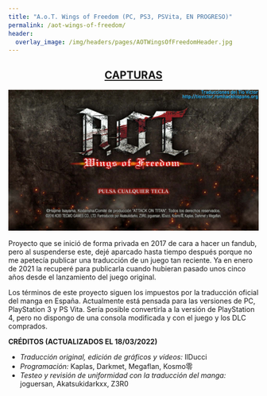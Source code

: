 ```yaml
---
title: "A.o.T. Wings of Freedom (PC, PS3, PSVita, EN PROGRESO)"
permalink: /aot-wings-of-freedom/
header:
  overlay_image: /img/headers/pages/AOTWingsOfFreedomHeader.jpg
---
```


<h2 style="text-align: center;"><strong><a href="/aot-wings-of-freedom/capturas/">CAPTURAS</a></strong></h2>

<p style="text-align: center;"><img src="/img/2022/03/AOT-20220318-01.jpg" /></p>

Proyecto que se inició de forma privada en 2017 de cara a hacer un fandub, pero al suspenderse este, dejé aparcado hasta 
tiempo después porque no me apetecía publicar una traducción de un juego tan reciente. Ya en enero de 2021 la recuperé para 
publicarla cuando hubieran pasado unos cinco años desde el lanzamiento del juego original.

Los términos de este proyecto siguen los impuestos por la traducción oficial del manga en España. Actualmente está pensada 
para las versiones de PC, PlayStation 3 y PS Vita. Sería posible convertirla a la versión de PlayStation 4, pero no dispongo de 
una consola modificada y con el juego y los DLC comprados.

**CRÉDITOS (ACTUALIZADOS EL 18/03/2022)**  

 - *Traducción original, edición de gráficos y vídeos:* IlDucci  
 - *Programación:* Kaplas, Darkmet, Megaflan, Kosmo零  
 - *Testeo y revisión de uniformidad con la traducción del manga:* joguersan, Akatsukidarkxx, Z3R0  
